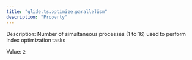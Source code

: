 ```yaml
---
title: "glide.ts.optimize.parallelism"
description: "Property"
---
```


Description: Number of simultaneous processes (1 to 16) used to perform index optimization tasks

Value: `2`